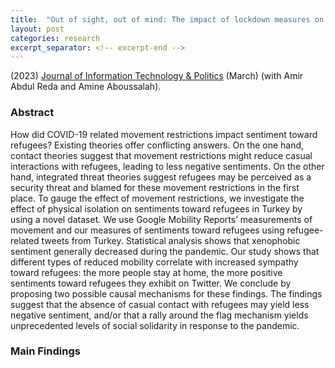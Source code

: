 ```yaml
---
title:  "Out of sight, out of mind: The impact of lockdown measures on sentiment towards refugees"
layout: post
categories: research
excerpt_separator: <!-- excerpt-end -->
---
```

(2023) [Journal of Information Technology & Politics](https://www-tandfonline-com.myaccess.library.utoronto.ca/doi/full/10.1080/19331681.2023.2183301) (March) (with Amir Abdul Reda and Amine Aboussalah). 
<!-- excerpt-end -->

### Abstract 

How did COVID-19 related movement restrictions impact sentiment toward refugees? Existing theories offer conflicting answers. On the one hand, contact theories suggest that movement restrictions might reduce casual interactions with refugees, leading to less negative sentiments. On the other hand, integrated threat theories suggest refugees may be perceived as a security threat and blamed for these movement restrictions in the first place. To gauge the effect of movement restrictions, we investigate the effect of physical isolation on sentiments toward refugees in Turkey by using a novel dataset. We use Google Mobility Reports’ measurements of movement and our measures of sentiments toward refugees using refugee-related tweets from Turkey. Statistical analysis shows that xenophobic sentiment generally decreased during the pandemic. Our study shows that different types of reduced mobility correlate with increased sympathy toward refugees: the more people stay at home, the more positive sentiments toward refugees they exhibit on Twitter. We conclude by proposing two possible causal mechanisms for these findings. The findings suggest that the absence of casual contact with refugees may yield less negative sentiment, and/or that a rally around the flag mechanism yields unprecedented levels of social solidarity in response to the pandemic.

### Main Findings


